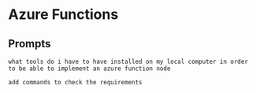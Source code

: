 # Azure Functions

## Prompts

```prompt
what tools do i have to have installed on my local computer in order to be able to implement an azure function node
```

```
add commands to check the requirements
```